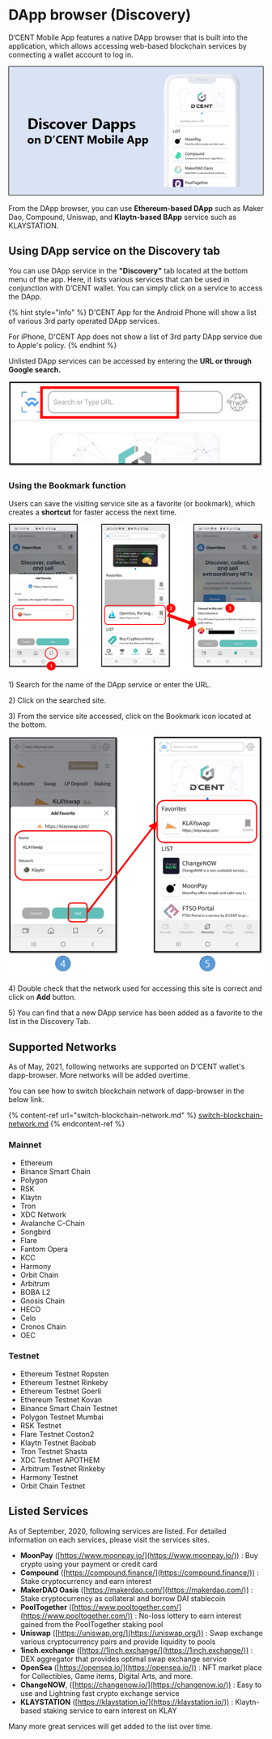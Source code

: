 # DApp browser (Discovery)

D’CENT Mobile App features a native DApp browser that is built into the application, which allows accessing web-based blockchain services by connecting a wallet account to log in.

![](../../.gitbook/assets/1.png)

From the DApp browser, you can use **Ethereum-based DApp** such as Maker Dao, Compound, Uniswap, and **Klaytn-based BApp** service such as KLAYSTATION.

## Using DApp service on the Discovery tab

You can use DApp service in the **"Discovery"** tab located at the bottom menu of the app. Here, it lists various services that can be used in conjunction with D’CENT wallet. You can simply click on a service to access the DApp.&#x20;

{% hint style="info" %}
D'CENT App for the Android Phone will show a list of various 3rd party operated DApp services.

For iPhone, D'CENT App does not show a list of 3rd party DApp service due to Apple's policy.
{% endhint %}

Unlisted DApp services can be accessed by entering the **URL or through Google search.**

![](<../../.gitbook/assets/image (242) (1).png>)

### Using the Bookmark function

Users can save the visiting service site as a favorite (or bookmark), which creates a **shortcut** for faster access the next time.

![](../../.gitbook/assets/그림3.png)

1\) Search for the name of the DApp service or enter the URL.

2\) Click on the searched site.

3\) From the service site accessed, click on the Bookmark icon located at the bottom.

![](../../.gitbook/assets/그림4.png)

4\) Double check that the network used for accessing this site is correct and click on **Add** button.

5\) You can find that a new DApp service has been added as a favorite to the list in the Discovery Tab.

## **Supported Networks**

As of May, 2021, following networks are supported on D'CENT wallet's dapp-browser. More networks will be added overtime.

You can see how to switch blockchain network of dapp-browser in the below link.

{% content-ref url="switch-blockchain-network.md" %}
[switch-blockchain-network.md](switch-blockchain-network.md)
{% endcontent-ref %}

### Mainnet

* Ethereum
* Binance Smart Chain
* Polygon
* RSK
* Klaytn
* Tron
* XDC Network
* Avalanche C-Chain
* Songbird
* Flare
* Fantom Opera
* KCC
* Harmony
* Orbit Chain
* Arbitrum
* BOBA L2
* Gnosis Chain
* HECO
* Celo
* Cronos Chain
* OEC

### Testnet

* Ethereum Testnet Ropsten
* Ethereum Testnet Rinkeby
* Ethereum Testnet Goerli
* Ethereum Testnet Kovan
* Binance Smart Chain Testnet
* Polygon Testnet Mumbai
* RSK Testnet
* Flare Testnet Coston2
* Klaytn Testnet Baobab
* Tron Testnet Shasta
* XDC Testnet APOTHEM
* Arbitrum Testnet Rinkeby
* Harmony Testnet
* Orbit Chain Testnet

## Listed Services

As of September, 2020, following services are listed. For detailed information on each services, please visit the services sites.

* **MoonPay** ([https://www.moonpay.io/](https://www.moonpay.io/)) : Buy crypto using your payment or credit card
* **Compound** ([https://compound.finance/](https://compound.finance/)) : Stake cryptocurrency and earn interest
* **MakerDAO Oasis** ([https://makerdao.com/](https://makerdao.com/)) : Stake cryptocurrency as collateral and borrow DAI stablecoin
* **PoolTogether** ([https://www.pooltogether.com/](https://www.pooltogether.com/)) : No-loss lottery to earn interest gained from the PoolTogether staking pool
* **Uniswap** ([https://uniswap.org/](https://uniswap.org/)) : Swap exchange various cryptocurrency pairs and provide liquidity to pools
* **1inch.exchange** ([https://1inch.exchange/](https://1inch.exchange/)) : DEX aggregator that provides optimal swap exchange service
* **OpenSea** ([https://opensea.io/](https://opensea.io/)) : NFT market place for Collectibles, Game items, Digital Arts, and more.
* **ChangeNOW**, ([https://changenow.io/](https://changenow.io/)) : Easy to use and Lightning fast crypto exchange service
* **KLAYSTATION** ([https://klaystation.io/](https://klaystation.io/)) : Klaytn-based staking service to earn interest on KLAY

Many more great services will get added to the list over time.
